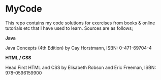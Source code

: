 # MyCode
This repo contains my code solutions for exercises from books & online tutorials etc that I have used to learn. Sources are as follows;

<strong>Java</strong>

Java Concepts (4th Edition) by Cay Horstmann, ISBN: 0-471-69704-4


<strong>HTML / CSS</strong>

Head First HTML and CSS by Elisabeth Robson and Eric Freeman, ISBN: 978-0596159900

